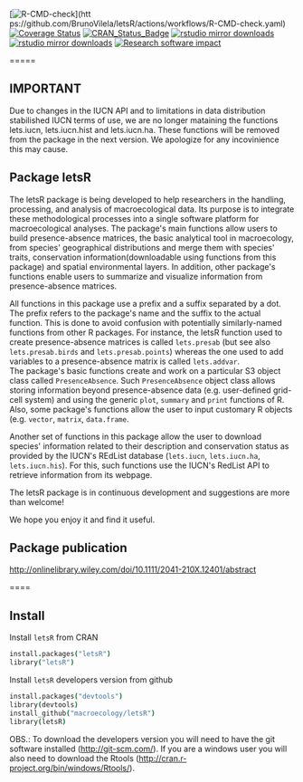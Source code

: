 [![R-CMD-check](https://github.com/BrunoVilela/letsR/actions/workflows/R-CMD-check.yaml/badge.svg)](htt ps://github.com/BrunoVilela/letsR/actions/workflows/R-CMD-check.yaml)
[![Coverage Status](https://coveralls.io/repos/BrunoVilela/letsR/badge.svg)](https://coveralls.io/github/BrunoVilela/letsR)
[![CRAN_Status_Badge](https://www.r-pkg.org/badges/version/letsR)](https://CRAN.R-project.org/package=letsR)
[![rstudio mirror downloads](https://cranlogs.r-pkg.org/badges/letsR)]( https://github.com/r-hub/cranlogs.app)
[![rstudio mirror downloads](https://cranlogs.r-pkg.org/badges/grand-total/letsR)]( https://github.com/r-hub/cranlogs.app)
[![Research software impact](http://depsy.org/api/package/cran/letsR/badge.svg)](http://depsy.org/package/r/letsR)

=====
## IMPORTANT
Due to changes in the IUCN API and to limitations in data distribution stabilished IUCN terms of use, we are no longer mataining the functions lets.iucn, lets.iucn.hist and lets.iucn.ha. These functions will be removed from the package in the next version. We apologize for any incovinience this may cause.  

## Package letsR

The letsR package is being developed to help researchers in the handling, processing, and analysis of macroecological data. Its purpose is to integrate these methodological processes into a single software platform for macroecological analyses. The package's main functions allow users to build presence-absence matrices, the basic analytical tool in macroecology, from species' geographical distributions and merge them with species' traits, conservation information(downloadable using functions from this package) and spatial environmental layers. In addition, other package's functions enable users to summarize and visualize information from presence-absence matrices.

All functions in this package use a prefix and a suffix separated by a dot. 
The prefix refers to the package's name and the suffix to the actual function. 
This is done to avoid confusion with potentially similarly-named functions from other R packages. 
For instance, the letsR function used to create presence-absence matrices is called `lets.presab` (but see also `lets.presab.birds` and `lets.presab.points`) whereas the one used to add variables to a presence-absence matrix is called `lets.addvar`.  
The package's basic functions create and work on a particular S3 object class called `PresenceAbsence`. 
Such `PresenceAbsence` object class allows storing information beyond presence-absence data (e.g. user-defined grid-cell system) and using the generic `plot`, `summary` and `print` functions of R. 
Also, some package's functions allow the user to input customary R objects (e.g. `vector`, `matrix`, `data.frame`. 

Another set of functions in this package allow the user to download species' information related to their description and conservation status as provided by the IUCN's REdList database (`lets.iucn`,
`lets.iucn.ha`, `lets.iucn.his`). For this, such functions use the IUCN's RedList API to retrieve information from its webpage.

The letsR package is in continuous development and suggestions are more than welcome!

We hope you enjoy it and find it useful.

## Package publication
http://onlinelibrary.wiley.com/doi/10.1111/2041-210X.12401/abstract

====
## Install

Install `letsR` from CRAN

```coffee
install.packages("letsR")
library("letsR")
```
Install `letsR` developers version from github


```coffee
install.packages("devtools")
library(devtools)
install_github("macroecology/letsR")
library(letsR)
```

OBS.: To download the developers version you will need to have the git software installed (http://git-scm.com/).
If you are a windows user you will also need to download the Rtools (http://cran.r-project.org/bin/windows/Rtools/).

